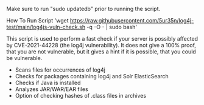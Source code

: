 Make sure to run "sudo updatedb" prior to running the script. 

How To Run Script 'wget https://raw.githubusercontent.com/5ur35n/log4j-test/main/log4js-vuln-check.sh -q -O - | sudo bash'

This script is used to perform a fast check if your server is possibly affected by CVE-2021-44228 (the log4j vulnerability). 
It does not give a 100% proof, that you are not vulnerable, but it gives a hint if it is possible, that you could be vulnerable.
 
 - Scans files for occurrences of log4j
 - Checks for packages containing log4j and Solr ElasticSearch
 - Checks if Java is installed
 - Analyzes JAR/WAR/EAR files
 - Option of checking hashes of .class files in archives
